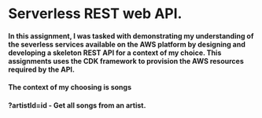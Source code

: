 # Serverless REST web API.

#### In this assignment, I was tasked with demonstrating my understanding of the severless services available on the AWS platform by designing and developing a skeleton REST API for a context of my choice. This assignments uses the CDK framework to provision the AWS resources required by the API.

#### The context of my choosing is songs

#### ?artistId=id - Get all songs from an artist.